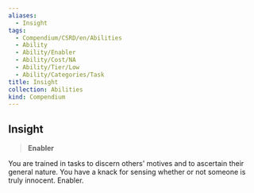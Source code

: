 ```yaml
---
aliases:
  - Insight
tags:
  - Compendium/CSRD/en/Abilities
  - Ability
  - Ability/Enabler
  - Ability/Cost/NA
  - Ability/Tier/Low
  - Ability/Categories/Task
title: Insight
collection: Abilities
kind: Compendium
---
```

## Insight  
>**Enabler**
  
You are trained in tasks to discern others' motives and to ascertain their general nature. You have a knack for sensing whether or not someone is truly innocent. Enabler.
